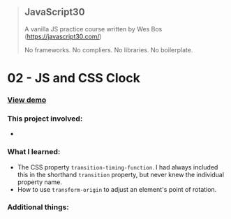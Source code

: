 > ## JavaScript30
> A vanilla JS practice course written by Wes Bos (https://javascript30.com/)
>
> No frameworks. No compliers. No libraries. No boilerplate.

# 02 - JS and CSS Clock

### [View demo](https://willgorham.github.io/javascript30/02%20-%20JS%20and%20CSS%20Clock/index.html)



### This project involved:

-

### What I learned:

- The CSS property `transition-timing-function`. I had always included this in the shorthand `transition` property, but never knew the individual property name.
- How to use `transform-origin` to adjust an element's point of rotation.

### Additional things:
